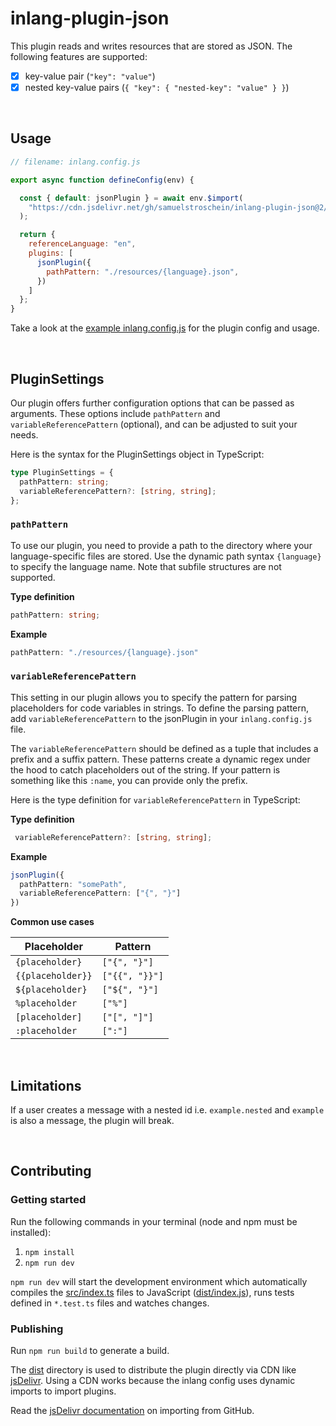 # inlang-plugin-json

This plugin reads and writes resources that are stored as JSON. The following features are supported:

- [x] key-value pair (`"key": "value"`)
- [x] nested key-value pairs (`{ "key": { "nested-key": "value" } }`)

<br>

## Usage

```js
// filename: inlang.config.js

export async function defineConfig(env) {

  const { default: jsonPlugin } = await env.$import(
    "https://cdn.jsdelivr.net/gh/samuelstroschein/inlang-plugin-json@2/dist/index.js"
  );

  return {
    referenceLanguage: "en",
    plugins: [
      jsonPlugin({
        pathPattern: "./resources/{language}.json",
      })
    ]
  };
}
```

Take a look at the [example inlang.config.js](./example/inlang.config.js) for the plugin config and usage.

<br>

## PluginSettings

Our plugin offers further configuration options that can be passed as arguments. These options include `pathPattern` and `variableReferencePattern` (optional), and can be adjusted to suit your needs.

Here is the syntax for the PluginSettings object in TypeScript:
```typescript
type PluginSettings = {
  pathPattern: string;
  variableReferencePattern?: [string, string];
};
```

### `pathPattern`

To use our plugin, you need to provide a path to the directory where your language-specific files are stored. Use the dynamic path syntax `{language}` to specify the language name. Note that subfile structures are not supported.

**Type definition**
```typescript
pathPattern: string;
```

**Example**
```typescript
pathPattern: "./resources/{language}.json"
```


### `variableReferencePattern`

This setting in our plugin allows you to specify the pattern for parsing placeholders for code variables in strings. To define the parsing pattern, add `variableReferencePattern` to the jsonPlugin in your `inlang.config.js` file.

The `variableReferencePattern` should be defined as a tuple that includes a prefix and a suffix pattern. These patterns create a dynamic regex under the hood to catch placeholders out of the string. If your pattern is something like this `:name`, you can provide only the prefix.

Here is the type definition for `variableReferencePattern` in TypeScript:

**Type definition**
```typescript
 variableReferencePattern?: [string, string];
```

**Example**
```typescript
jsonPlugin({
  pathPattern: "somePath",
  variableReferencePattern: ["{", "}"]
})
```

**Common use cases**

| Placeholder       | Pattern       |
|-------------------|---------------|
| `{placeholder}`   | `["{", "}"]`  |
| `{{placeholder}}` | `["{{", "}}"]`|
| `${placeholder}`  | `["${", "}"]` |
| `%placeholder`    | `["%"]`       |
| `[placeholder]`   | `["[", "]"]`  |
| `:placeholder`    | `[":"]`       |

<br>

## Limitations

If a user creates a message with a nested id i.e. `example.nested` and `example` is also a message, the plugin will break.

<br>

## Contributing

### Getting started

Run the following commands in your terminal (node and npm must be installed):

1. `npm install`
2. `npm run dev`

`npm run dev` will start the development environment which automatically compiles the [src/index.ts](./src/index.ts) files to JavaScript ([dist/index.js](dist/index.js)), runs tests defined in `*.test.ts` files and watches changes.

### Publishing

Run `npm run build` to generate a build.

The [dist](./dist/) directory is used to distribute the plugin directly via CDN like [jsDelivr](https://www.jsdelivr.com/). Using a CDN works because the inlang config uses dynamic imports to import plugins.

Read the [jsDelivr documentation](https://www.jsdelivr.com/?docs=gh) on importing from GitHub.
